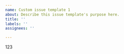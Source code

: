 ```yaml
---
name: Custom issue template 1
about: Describe this issue template's purpose here.
title: ''
labels: ''
assignees: ''

---
```


123
